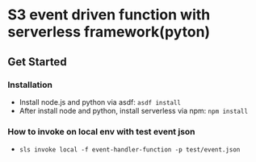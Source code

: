 # S3 event driven function with serverless framework(pyton)

## Get Started

### Installation

- Install node.js and python via asdf: `asdf install`
- After install node and python, install serverless via npm: `npm install`

### How to invoke on local env with test event json

- `sls invoke local -f event-handler-function -p test/event.json`
